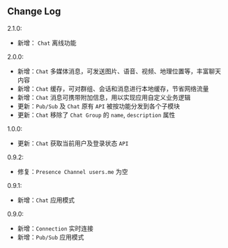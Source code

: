 ## Change Log

2.1.0:

* 新增： `Chat` 离线功能

2.0.0:

* 新增：`Chat` 多媒体消息，可发送图片、语音、视频、地理位置等，丰富聊天内容
* 新增：`Chat` 缓存，可对群组、会话和消息进行本地缓存，节省网络流量
* 新增：`Chat` 消息可携带附加信息，用以实现应用自定义业务逻辑
* 更新：`Pub/Sub` 及 `Chat` 原有 `API` 被按功能分发到各个子模块
* 更新：`Chat` 移除了 `Chat Group` 的 `name`, `description` 属性

1.0.0:

* 更新：`Chat` 获取当前用户及登录状态 `API`

0.9.2:

* 修复：`Presence Channel users.me` 为空

0.9.1:

* 新增：`Chat` 应用模式

0.9.0:

* 新增：`Connection` 实时连接
* 新增：`Pub/Sub` 应用模式
